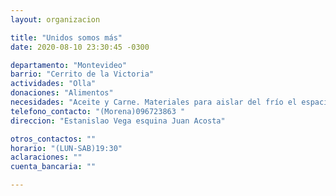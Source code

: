 ```yaml
---
layout: organizacion

title: "Unidos somos más"
date: 2020-08-10 23:30:45 -0300

departamento: "Montevideo"
barrio: "Cerrito de la Victoria"
actividades: "Olla"
donaciones: "Alimentos"
necesidades: "Aceite y Carne. Materiales para aislar del frío el espacio que usan"
telefono_contacto: "(Morena)096723863 "
direccion: "Estanislao Vega esquina Juan Acosta"

otros_contactos: ""
horario: "(LUN-SAB)19:30"
aclaraciones: ""
cuenta_bancaria: ""

---
```

